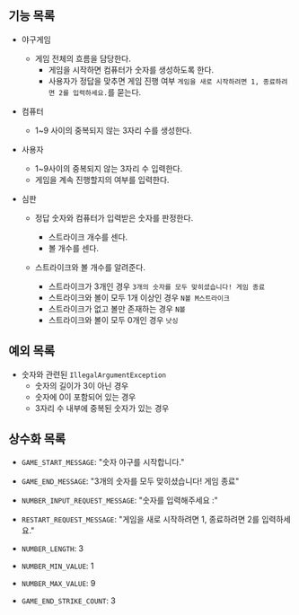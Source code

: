 ## 기능 목록
- 야구게임
  - 게임 전체의 흐름을 담당한다.
    - 게임을 시작하면 컴퓨터가 숫자를 생성하도록 한다.
    - 사용자가 정답을 맞추면 게임 진행 여부 `게임을 새로 시작하려면 1, 종료하려면 2를 입력하세요.`를 묻는다.

- 컴퓨터
  - 1~9 사이의 중복되지 않는 3자리 수를 생성한다.
  
- 사용자
  - 1~9사이의 중복되지 않는 3자리 수 입력한다.
  - 게임을 계속 진행할지의 여부를 입력한다. 
  
- 심판
  - 정답 숫자와 컴퓨터가 입력받은 숫자를 판정한다.
    - 스트라이크 개수를 센다.
    - 볼 개수를 센다.
  
  - 스트라이크와 볼 개수를 알려준다.
    - 스트라이크가 3개인 경우 `3개의 숫자를 모두 맞히셨습니다! 게임 종료`
    - 스트라이크와 볼이 모두 1개 이상인 경우 `N볼 M스트라이크`
    - 스트라이크가 없고 볼만 존재하는 경우 `N볼`
    - 스트라이크와 볼이 모두 0개인 경우 `낫싱`

  
## 예외 목록
- 숫자와 관련된 `IllegalArgumentException`
  - 숫자의 길이가 3이 아닌 경우
  - 숫자에 0이 포함되어 있는 경우
  - 3자리 수 내부에 중복된 숫자가 있는 경우


## 상수화 목록
- `GAME_START_MESSAGE`: "숫자 야구를 시작합니다."
- `GAME_END_MESSAGE`: "3개의 숫자를 모두 맞히셨습니다! 게임 종료"
- `NUMBER_INPUT_REQUEST_MESSAGE`: "숫자를 입력해주세요 :"
- `RESTART_REQUEST_MESSAGE`: "게임을 새로 시작하려면 1, 종료하려면 2를 입력하세요."


- `NUMBER_LENGTH`: 3
- `NUMBER_MIN_VALUE`: 1
- `NUMBER_MAX_VALUE`: 9
- `GAME_END_STRIKE_COUNT`: 3

